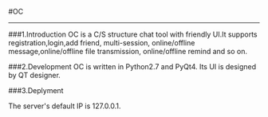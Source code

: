 #OC
***

###1.Introduction
OC is a C/S structure chat tool with friendly UI.It supports registration,login,add friend, multi-session, online/offline message,online/offline file transmission, online/offline remind and so on.

###2.Development
OC is written in Python2.7 and PyQt4. Its UI is designed by QT designer.

###3.Deplyment

The server's default IP is 127.0.0.1.
